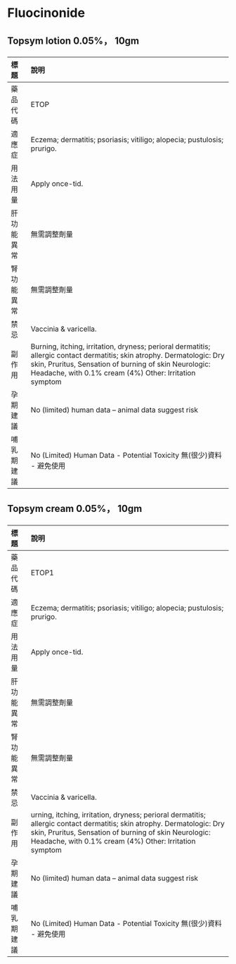 # Fluocinonide

## Topsym lotion 0.05%， 10gm

##### 

| 標題       | 說明                                                                                                                                                                                                                                       |
|:-----------|:-------------------------------------------------------------------------------------------------------------------------------------------------------------------------------------------------------------------------------------------|
| 藥品代碼   | ETOP                                                                                                                                                                                                                                       |
| 適應症     | Eczema; dermatitis; psoriasis; vitiligo; alopecia; pustulosis; prurigo.                                                                                                                                                                    |
| 用法用量   | Apply once-tid.                                                                                                                                                                                                                            |
| 肝功能異常 | 無需調整劑量                                                                                                                                                                                                                               |
| 腎功能異常 | 無需調整劑量                                                                                                                                                                                                                               |
| 禁忌       | Vaccinia & varicella.                                                                                                                                                                                                                      |
| 副作用     | Burning, itching, irritation, dryness; perioral dermatitis; allergic contact dermatitis; skin atrophy. Dermatologic: Dry skin, Pruritus, Sensation of burning of skin Neurologic: Headache, with 0.1% cream (4%) Other: Irritation symptom |
| 孕期建議   | No (limited) human data – animal data suggest risk                                                                                                                                                                                         |
| 哺乳期建議 | No (Limited) Human Data - Potential Toxicity 無(很少)資料 - 避免使用                                                                                                                                                                       |

## Topsym cream 0.05%， 10gm

##### 

| 標題       | 說明                                                                                                                                                                                                                                      |
|:-----------|:------------------------------------------------------------------------------------------------------------------------------------------------------------------------------------------------------------------------------------------|
| 藥品代碼   | ETOP1                                                                                                                                                                                                                                     |
| 適應症     | Eczema; dermatitis; psoriasis; vitiligo; alopecia; pustulosis; prurigo.                                                                                                                                                                   |
| 用法用量   | Apply once-tid.                                                                                                                                                                                                                           |
| 肝功能異常 | 無需調整劑量                                                                                                                                                                                                                              |
| 腎功能異常 | 無需調整劑量                                                                                                                                                                                                                              |
| 禁忌       | Vaccinia & varicella.                                                                                                                                                                                                                     |
| 副作用     | urning, itching, irritation, dryness; perioral dermatitis; allergic contact dermatitis; skin atrophy. Dermatologic: Dry skin, Pruritus, Sensation of burning of skin Neurologic: Headache, with 0.1% cream (4%) Other: Irritation symptom |
| 孕期建議   | No (limited) human data – animal data suggest risk                                                                                                                                                                                        |
| 哺乳期建議 | No (Limited) Human Data - Potential Toxicity 無(很少)資料 - 避免使用                                                                                                                                                                      |

